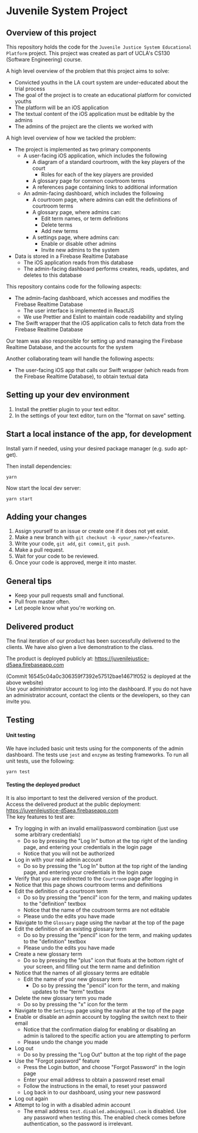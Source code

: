 # Juvenile System Project

## Overview of this project
This repository holds the code for the `Juvenile Justice System Educational Platform` project.
This project was created as part of UCLA's CS130 (Software Engineering) course.

A high level overview of the problem that this project aims to solve:
- Convicted youths in the LA court system are under-educated about the trial process
- The goal of the project is to create an educational platform for convicted youths
- The platform will be an iOS application
- The textual content of the iOS application must be editable by the admins
- The admins of the project are the clients we worked with


A high level overview of how we tackled the problem:
- The project is implemented as two primary components
  - A user-facing iOS application, which includes the following
    - A diagram of a standard courtroom, with the key players of the court
      - Roles for each of the key players are provided
    - A glossary page for common courtroom terms
    - A references page containing links to additional information
  - An admin-facing dashboard, which includes the following
    - A courtroom page, where admins can edit the definitions of courtroom terms
    - A glossary page, where admins can:
      - Edit term names, or term definitions
      - Delete terms
      - Add new terms
    - A settings page, where admins can:
      - Enable or disable other admins
      - Invite new admins to the system
- Data is stored in a Firebase Realtime Database
  - The iOS application reads from this database
  - The admin-facing dashboard performs creates, reads, updates, and deletes to this database

This repository contains code for the following aspects:
- The admin-facing dashboard, which accesses and modifies the Firebase Realtime Database
  - The user interface is implemented in ReactJS
  - We use Prettier and Eslint to maintain code readability and styling
- The Swift wrapper that the iOS application calls to fetch data from the Firebase Realtime Database

Our team was also responsible for setting up and managing the Firebase Realtime Database, and the accounts for the system

Another collaborating team will handle the following aspects:
- The user-facing iOS app that calls our Swift wrapper (which reads from the Firebase Realtime Database), to obtain textual data

## Setting up your dev environment

1. Install the prettier plugin to your text editor.
2. In the settings of your text editor, turn on the "format on save" setting.

## Start a local instance of the app, for development

Install yarn if needed, using your desired package manager (e.g. sudo apt-get).

Then install dependencies:

```
yarn
```

Now start the local dev server:

```
yarn start
```

## Adding your changes

1. Assign yourself to an issue or create one if it does not yet exist.
2. Make a new branch with `git checkout -b <your_name>/<feature>`.
3. Write your code, `git add`, `git commit`, `git push`.
4. Make a pull request.
5. Wait for your code to be reviewed.
6. Once your code is approved, merge it into master.

## General tips

- Keep your pull requests small and functional.
- Pull from master often.
- Let people know what you're working on.

## Delivered product
The final iteration of our product has been successfully delivered to the clients.
We have also given a live demonstration to the class.

The product is deployed publicly at:
https://juvenilejustice-d5aea.firebaseapp.com

(Commit 16545c04a0c306359f7392e57512bae14671f052 is deployed at the above website)
<br>
Use your administrator account to log into the dashboard.
If you do not have an administrator account, contact the clients or the developers, so they can invite you.

## Testing

#### Unit testing
We have included basic unit tests using for the components of the admin dashboard.
The tests use `jest` and `enzyme` as testing frameworks.
To run all unit tests, use the following:
```
yarn test
```

#### Testing the deployed product
It is also important to test the delivered version of the product.
<br>
Access the delivered product at the public deployment: 
https://juvenilejustice-d5aea.firebaseapp.com
<br>
The key features to test are:
- Try logging in with an invalid email/password combination (just use some arbitrary credentials)
  - Do so by pressing the "Log In" button at the top right of the landing page, and entering your credentials in the login page
  - Notice that you will not be authorized
- Log in with your real admin account
  - Do so by pressing the "Log In" button at the top right of the landing page, and entering your credentials in the login page
- Verify that you are redirected to the `Courtroom` page after logging in
- Notice that this page shows courtroom terms and definitions
- Edit the definition of a courtroom term
  - Do so by pressing the "pencil" icon for the term, and making updates to the "definition" textbox
  - Notice that the name of the coutroom terms are not editable
  - Please undo the edits you have made
- Navigate to the `Glossary` page using the navbar at the top of the page
- Edit the definition of an existing glossary term
  - Do so by pressing the "pencil" icon for the term, and making updates to the "definition" textbox
  - Please undo the edits you have made
- Create a new glossary term
  - Do so by pressing the "plus" icon that floats at the bottom right of your screen, and filling out the term name and definition
- Notice that the names of all glossary terms are editable
  - Edit the name of your new glossary term
    - Do so by pressing the "pencil" icon for the term, and making updates to the "term" textbox
- Delete the new glossary term you made
  - Do so by pressing the "x" icon for the term
- Navigate to the `Settings` page using the navbar at the top of the page
- Enable or disable an admin account by toggling the switch next to their email
  - Notice that the confirmation dialog for enabling or disabling an admin is tailored to the specific action you are attempting to perform
  - Please undo the change you made
- Log out
  - Do so by pressing the "Log Out" button at the top right of the page
- Use the "Forgot password" feature
  - Press the Login button, and choose "Forgot Password" in the login page
  - Enter your email address to obtain a password reset email
  - Follow the instructions in the email, to reset your password
  - Log back in to our dashboard, using your new password
- Log out again
- Attempt to log in with a disabled admin account
  - The email address `test.disabled.admin@gmail.com` is disabled. Use any password when testing this. The enabled check comes before authentication, so the password is irrelevant.

